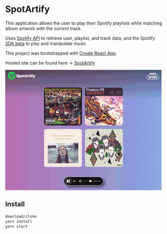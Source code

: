 # SpotArtify

This application allows the user to play their Spotify playlists while matching album artwork with the current track.

Uses [Spotify API](https://developer.spotify.com/web-api/) to retrieve user, playlist, and track data, and the Spotify [SDK beta](https://beta.developer.spotify.com/documentation/web-playback-sdk/) to play and manipulate music.

This project was bootstrapped with [Create React App](https://github.com/facebookincubator/create-react-app).

Hosted site can be found here -> [SpotArtify](https://spotartify.firebaseapp.com)

![SpotArtify gif](https://github.com/dallin-christensen/albumspot-ify/raw/master/src/spotartify_gif.gif)

## Install

```
download/clone
yarn install
yarn start
```
